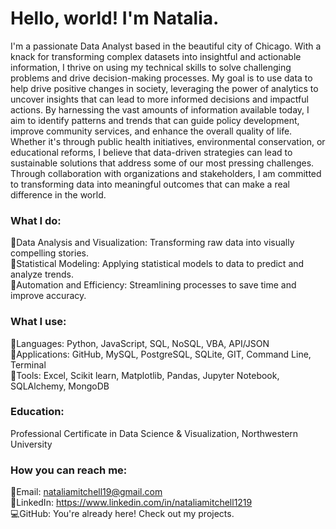 # Hello, world! I'm Natalia.

I'm a passionate Data Analyst based in the beautiful city of Chicago. With a knack for transforming complex datasets into insightful and actionable information, I thrive on using my technical skills to solve challenging problems and drive decision-making processes. My goal is to use data to help drive positive changes in society, leveraging the power of analytics to uncover insights that can lead to more informed decisions and impactful actions. By harnessing the vast amounts of information available today, I aim to identify patterns and trends that can guide policy development, improve community services, and enhance the overall quality of life. Whether it's through public health initiatives, environmental conservation, or educational reforms, I believe that data-driven strategies can lead to sustainable solutions that address some of our most pressing challenges. Through collaboration with organizations and stakeholders, I am committed to transforming data into meaningful outcomes that can make a real difference in the world.

### What I do:

🔘Data Analysis and Visualization: Transforming raw data into visually compelling stories.<br>
🔘Statistical Modeling: Applying statistical models to data to predict and analyze trends.<br>
🔘Automation and Efficiency: Streamlining processes to save time and improve accuracy.<br>

### What I use:

🔘Languages: Python, JavaScript, SQL, NoSQL, VBA, API/JSON<br>
🔘Applications: GitHub, MySQL, PostgreSQL, SQLite, GIT, Command Line, Terminal<br>
🔘Tools: Excel, Scikit learn, Matplotlib, Pandas, Jupyter Notebook, SQLAlchemy, MongoDB<br>

### Education: 

Professional Certificate in Data Science & Visualization, Northwestern University

### How you can reach me:

📧Email: nataliamitchell19@gmail.com<br>
🔗LinkedIn: https://www.linkedin.com/in/nataliamitchell1219<br>
💻GitHub: You're already here! Check out my projects.<br>

<!---
nmitchell1219/nmitchell1219 is a ✨ special ✨ repository because its `README.md` (this file) appears on your GitHub profile.
You can click the Preview link to take a look at your changes.
--->

